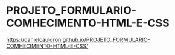 # PROJETO_FORMULARIO-COMHECIMENTO-HTML-E-CSS
https://danielcauldron.github.io/PROJETO_FORMULARIO-COMHECIMENTO-HTML-E-CSS/
